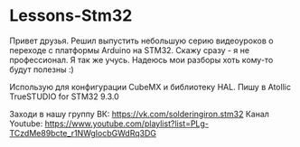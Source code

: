 # Lessons-Stm32

Привет друзья. Решил выпустить небольшую серию видеоуроков о переходе с платформы Arduino на STM32. 
Скажу сразу - я не профессионал. Я так же учусь. Надеюсь мои разборы хоть кому-то будут полезны :)

Использую для конфигурации CubeMX и библиотеку HAL. Пишу в Atollic TrueSTUDIO for STM32 9.3.0

Заходи в нашу группу ВК: https://vk.com/solderingiron.stm32
Канал Youtube: https://www.youtube.com/playlist?list=PLg-TCzdMe89bcte_r1NWgIocbGWdRq3DG

